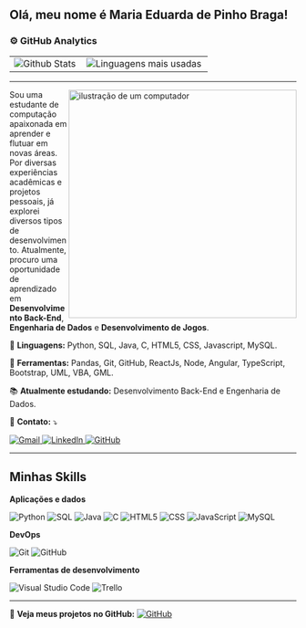 ## Olá, meu nome é Maria Eduarda de Pinho Braga!

### ⚙️ GitHub Analytics

<table>
  <tr>
    <td>
      <img
        align="left"
        src="https://github-readme-stats.vercel.app/api?username=Duds04&theme=dark&hide_border=false&include_all_commits=true"
        alt="Github Stats"
      />
    </td>
    <td>
      <img
        align="left"
        src="https://github-readme-stats.vercel.app/api/top-langs/?username=Duds04&theme=dark&hide_border=false&include_all_commits=true&count_private=true&layout=compact"
        alt="Linguagens mais usadas"
      />
    </td>
  </tr>
</table>

---

<img src="https://raw.githubusercontent.com/MicaelliMedeiros/micaellimedeiros/master/image/computer-illustration.png" alt="ilustração de um computador" min-width="400px" max-width="400px" width="400px" align="right">

<p align="left"> 
  Sou uma estudante de computação apaixonada em aprender e flutuar em novas áreas. Por diversas experiências acadêmicas e projetos pessoais, já explorei diversos tipos de desenvolvimento. Atualmente, procuro uma oportunidade de aprendizado em <strong>Desenvolvimento Back-End</strong>, <strong>Engenharia de Dados</strong> e <strong>Desenvolvimento de Jogos</strong>.
</p>

<p align="left">
  🦄 <strong>Linguagens:</strong> Python, SQL, Java, C, HTML5, CSS, Javascript, MySQL.
</p>

<p align="left">
  💼 <strong>Ferramentas:</strong> Pandas, Git, GitHub, ReactJs, Node, Angular, TypeScript, Bootstrap, UML, VBA, GML.
</p>

<p align="left">
  📚 <strong>Atualmente estudando:</strong> Desenvolvimento Back-End e Engenharia de Dados.
</p>

<p align="left">
  💌 <strong>Contato:</strong> ⤵️
</p>

<p align="left">
  <a href="mailto:mpbduda@outlook.com" title="Gmail">
  <img src="https://img.shields.io/badge/-Gmail-FF0000?style=flat-square&labelColor=FF0000&logo=gmail&logoColor=white" alt="Gmail"/>
  </a>
  <a href="https://www.linkedin.com/in/maria-eduarda-de-pinho-braga-558057219/" title="LinkedIn">
  <img src="https://img.shields.io/badge/-Linkedin-0e76a8?style=flat-square&logo=Linkedin&logoColor=white" alt="LinkedIn"/>
  </a>
  <a href="https://github.com/Duds04" title="GitHub">
  <img src="https://img.shields.io/github/followers/Duds04?label=follow&style=social" alt="GitHub"/>
  </a>
</p>

---

## Minhas Skills

**Aplicações e dados**

![Python](https://img.shields.io/badge/-Python-333333?style=flat&logo=python)
![SQL](https://img.shields.io/badge/-SQL-333333?style=flat&logo=MySQL)
![Java](https://img.shields.io/badge/-Java-333333?style=flat&logo=java)
![C](https://img.shields.io/badge/-C-333333?style=flat&logo=c)
![HTML5](https://img.shields.io/badge/-HTML5-333333?style=flat&logo=html5)
![CSS](https://img.shields.io/badge/-CSS-333333?style=flat&logo=css3&logoColor=1572B6)
![JavaScript](https://img.shields.io/badge/-JavaScript-333333?style=flat&logo=javascript)
![MySQL](https://img.shields.io/badge/-MySQL-333333?style=flat&logo=mysql)

**DevOps**

![Git](https://img.shields.io/badge/-Git-333333?style=flat&logo=git)
![GitHub](https://img.shields.io/badge/-GitHub-333333?style=flat&logo=github)

**Ferramentas de desenvolvimento**

![Visual Studio Code](https://img.shields.io/badge/-Visual%20Studio%20Code-333333?style=flat&logo=visual-studio-code&logoColor=007ACC)
![Trello](https://img.shields.io/badge/-Trello-333333?style=flat&logo=trello&logoColor=007ACC)

---

📂 **Veja meus projetos no GitHub:**
[![GitHub](https://img.shields.io/badge/GitHub-Duds04-333333?style=flat&logo=github)](https://github.com/Duds04/)
